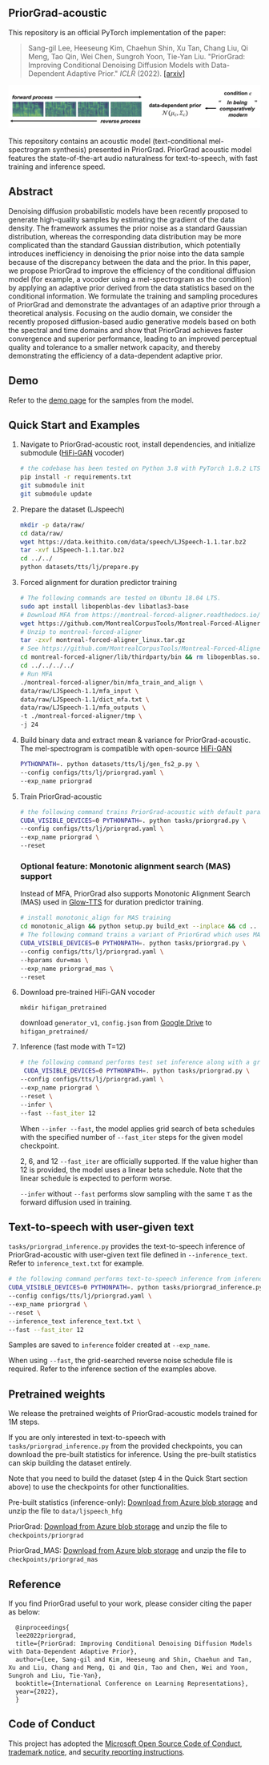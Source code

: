 ## PriorGrad-acoustic

This repository is an official PyTorch implementation of the paper:

> Sang-gil Lee, Heeseung Kim, Chaehun Shin, Xu Tan, Chang Liu, Qi Meng, Tao Qin, Wei Chen, Sungroh Yoon, Tie-Yan Liu. "PriorGrad: Improving Conditional Denoising Diffusion Models with Data-Dependent Adaptive Prior." _ICLR_ (2022).
>[[arxiv]](https://arxiv.org/abs/2106.06406)
>

![](./pics/priorgrad_am.png)

This repository contains an acoustic model (text-conditional mel-spectrogram synthesis) presented in PriorGrad. PriorGrad acoustic model features the state-of-the-art audio naturalness for text-to-speech, with fast training and inference speed. 

## Abstract
Denoising diffusion probabilistic models have been recently proposed to generate high-quality samples by estimating the gradient of the data density. The framework assumes the prior noise as a standard Gaussian distribution, whereas the corresponding data distribution may be more complicated than the standard Gaussian distribution, which potentially introduces inefficiency in denoising the prior noise into the data sample because of the discrepancy between the data and the prior. In this paper, we propose PriorGrad to improve the efficiency of the conditional diffusion model (for example, a vocoder using a mel-spectrogram as the condition) by applying an adaptive prior derived from the data statistics based on the conditional information. We formulate the training and sampling procedures of PriorGrad and demonstrate the advantages of an adaptive prior through a theoretical analysis. Focusing on the audio domain, we consider the recently proposed diffusion-based audio generative models based on both the spectral and time domains and show that PriorGrad achieves faster convergence and superior performance, leading to an improved perceptual quality and tolerance to a smaller network capacity, and thereby demonstrating the efficiency of a data-dependent adaptive prior.

## Demo

Refer to the [demo page](https://speechresearch.github.io/priorgrad/) for the samples from the model.

## Quick Start and Examples

1. Navigate to PriorGrad-acoustic root, install dependencies, and initialize submodule ([HiFi-GAN](https://github.com/jik876/hifi-gan) vocoder)
   ```bash
   # the codebase has been tested on Python 3.8 with PyTorch 1.8.2 LTS and 1.10.2 conda binaries
   pip install -r requirements.txt
   git submodule init
   git submodule update
   ```

2. Prepare the dataset (LJspeech)
   ```bash
   mkdir -p data/raw/
   cd data/raw/
   wget https://data.keithito.com/data/speech/LJSpeech-1.1.tar.bz2
   tar -xvf LJSpeech-1.1.tar.bz2
   cd ../../
   python datasets/tts/lj/prepare.py
   ```
3. Forced alignment for duration predictor training
   ```bash
   # The following commands are tested on Ubuntu 18.04 LTS.
   sudo apt install libopenblas-dev libatlas3-base
   # Download MFA from https://montreal-forced-aligner.readthedocs.io/en/stable/aligning.html
   wget https://github.com/MontrealCorpusTools/Montreal-Forced-Aligner/releases/download/v1.0.1/montreal-forced-aligner_linux.tar.gz
   # Unzip to montreal-forced-aligner
   tar -zxvf montreal-forced-aligner_linux.tar.gz
   # See https://github.com/MontrealCorpusTools/Montreal-Forced-Aligner/issues/149 regarding this fix
   cd montreal-forced-aligner/lib/thirdparty/bin && rm libopenblas.so.0 && ln -s ../../libopenblasp-r0-8dca6697.3.0.dev.so libopenblas.so.0
   cd ../../../../
   # Run MFA
   ./montreal-forced-aligner/bin/mfa_train_and_align \
   data/raw/LJSpeech-1.1/mfa_input \
   data/raw/LJSpeech-1.1/dict_mfa.txt \
   data/raw/LJSpeech-1.1/mfa_outputs \
   -t ./montreal-forced-aligner/tmp \
   -j 24
   ```

4. Build binary data and extract mean & variance for PriorGrad-acoustic. The mel-spectrogram is compatible with open-source [HiFi-GAN](https://github.com/jik876/hifi-gan)

   ```bash
   PYTHONPATH=. python datasets/tts/lj/gen_fs2_p.py \
   --config configs/tts/lj/priorgrad.yaml \
   --exp_name priorgrad
   ```

5. Train PriorGrad-acoustic
   ```bash
   # the following command trains PriorGrad-acoustic with default parameters defined in configs/tts/lj/priorgrad.yaml
   CUDA_VISIBLE_DEVICES=0 PYTHONPATH=. python tasks/priorgrad.py \
   --config configs/tts/lj/priorgrad.yaml \
   --exp_name priorgrad \
   --reset
   ```
   
   ### Optional feature: Monotonic alignment search (MAS) support
   Instead of MFA, PriorGrad also supports Monotonic Alignment Search (MAS) used in [Glow-TTS](https://github.com/jaywalnut310/glow-tts/) for duration predictor training.
      ```bash
      # install monotonic_align for MAS training
      cd monotonic_align && python setup.py build_ext --inplace && cd ..
      # The following command trains a variant of PriorGrad which uses MAS for training the duration predictor.
      CUDA_VISIBLE_DEVICES=0 PYTHONPATH=. python tasks/priorgrad.py \
      --config configs/tts/lj/priorgrad.yaml \
      --hparams dur=mas \
      --exp_name priorgrad_mas \
      --reset
      ```

6. Download pre-trained HiFi-GAN vocoder
    ```
    mkdir hifigan_pretrained
    ```
    download `generator_v1`, `config.json` from [Google Drive](https://drive.google.com/drive/folders/1XtZ_AaYIsnx1zh_HxhrG5SZ6MUJV59gm) to `hifigan_pretrained/`

   
7. Inference (fast mode with T=12)
   ```bash
   # the following command performs test set inference along with a grid search of the reverse noise schedule. 
    CUDA_VISIBLE_DEVICES=0 PYTHONPATH=. python tasks/priorgrad.py \
   --config configs/tts/lj/priorgrad.yaml \
   --exp_name priorgrad \
   --reset \
   --infer \
   --fast --fast_iter 12
   ```
   
   When `--infer --fast`, the model applies grid search of beta schedules with the specified number of `--fast_iter` steps for the given model checkpoint.
   
   2, 6, and 12 `--fast_iter` are officially supported. If the value higher than 12 is provided, the model uses a linear beta schedule. Note that the linear schedule is expected to perform worse.
   
   `--infer` without `--fast` performs slow sampling with the same `T` as the forward diffusion used in training.

## Text-to-speech with user-given text

`tasks/priorgrad_inference.py` provides the text-to-speech inference of PriorGrad-acoustic with user-given text file defined in `--inference_text`. Refer to `inference_text.txt` for example.
   ```bash
   # the following command performs text-to-speech inference from inference_text.txt
   CUDA_VISIBLE_DEVICES=0 PYTHONPATH=. python tasks/priorgrad_inference.py \
   --config configs/tts/lj/priorgrad.yaml \
   --exp_name priorgrad \
   --reset \
   --inference_text inference_text.txt \
   --fast --fast_iter 12
   ```

Samples are saved to `inference` folder created at `--exp_name`.

When using `--fast`, the grid-searched reverse noise schedule file is required. Refer to the inference section of the examples above.  



## Pretrained weights
We release the pretrained weights of PriorGrad-acoustic models trained for 1M steps.

If you are only interested in text-to-speech with `tasks/priorgrad_inference.py` from the provided checkpoints, you can download the pre-built statistics for inference. Using the pre-built statistics can skip building the dataset entirely.

Note that you need to build the dataset (step 4 in the Quick Start section above) to use the checkpoints for other functionalities.

Pre-built statistics (inference-only): [Download from Azure blob storage](https://msramllasc.blob.core.windows.net/modelrelease/ljspeech_hfg.zip) and unzip the file to `data/ljspeech_hfg`

PriorGrad: [Download from Azure blob storage](https://msramllasc.blob.core.windows.net/modelrelease/priorgrad_am.zip) and unzip the file to `checkpoints/priorgrad`

PriorGrad_MAS: [Download from Azure blob storage](https://msramllasc.blob.core.windows.net/modelrelease/priorgrad_am_mas.zip) and unzip the file to `checkpoints/priorgrad_mas`



## Reference
If you find PriorGrad useful to your work, please consider citing the paper as below:

      @inproceedings{
      lee2022priorgrad,
      title={PriorGrad: Improving Conditional Denoising Diffusion Models with Data-Dependent Adaptive Prior},
      author={Lee, Sang-gil and Kim, Heeseung and Shin, Chaehun and Tan, Xu and Liu, Chang and Meng, Qi and Qin, Tao and Chen, Wei and Yoon, Sungroh and Liu, Tie-Yan},
      booktitle={International Conference on Learning Representations},
      year={2022},
      }

## Code of Conduct
This project has adopted the [Microsoft Open Source Code of Conduct](https://opensource.microsoft.com/codeofconduct),
[trademark notice](https://docs.opensource.microsoft.com/releasing/), and [security reporting instructions](https://docs.opensource.microsoft.com/releasing/maintain/security/).
